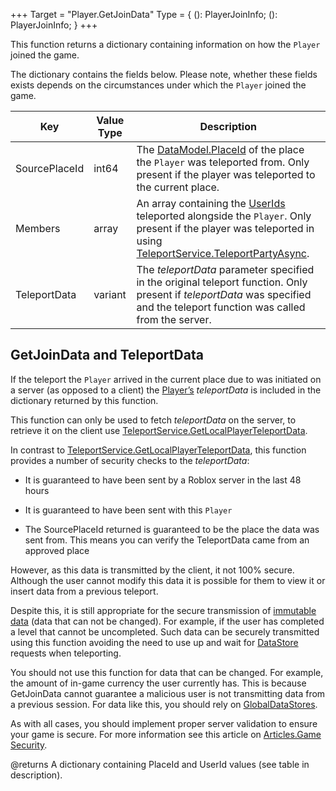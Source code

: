 +++
Target = "Player.GetJoinData"
Type = { (): PlayerJoinInfo; (): PlayerJoinInfo; }
+++

This function returns a dictionary containing information on how the `Player` joined the game.The dictionary contains the fields below. Please note, whether these fields exists depends on the circumstances under which the `Player` joined the game.| Key | Value Type | Description || --- | --- | --- || SourcePlaceId | int64 | The [DataModel.PlaceId](https://developer.roblox.com/api-reference/property/DataModel/PlaceId) of the place the `Player` was teleported from. Only present if the player was teleported to the current place. || Members | array | An array containing the [UserIds](https://developer.roblox.com/api-reference/property/Player/UserId) teleported alongside the `Player`. Only present if the player was teleported in using [TeleportService.TeleportPartyAsync](https://developer.roblox.com/api-reference/function/TeleportService/TeleportPartyAsync). || TeleportData | variant | The _teleportData_ parameter specified in the original teleport function. Only present if _teleportData_ was specified and the teleport function was called from the server. |## GetJoinData and TeleportDataIf the teleport the `Player` arrived in the current place due to was initiated on a server (as opposed to a client) the [Player’s](https://developer.roblox.com/api-reference/class/Player) *teleportData* is included in the dictionary returned by this function.This function can only be used to fetch *teleportData* on the server, to retrieve it on the client use [TeleportService.GetLocalPlayerTeleportData](https://developer.roblox.com/api-reference/function/TeleportService/GetLocalPlayerTeleportData).In contrast to [TeleportService.GetLocalPlayerTeleportData](https://developer.roblox.com/api-reference/function/TeleportService/GetLocalPlayerTeleportData), this function provides a number of security checks to the *teleportData*: - It is guaranteed to have been sent by a Roblox server in the last 48 hours - It is guaranteed to have been sent with this `Player` - The SourcePlaceId returned is guaranteed to be the place the data was sent from. This means you can verify the TeleportData came from an approved placeHowever, as this data is transmitted by the client, it not 100% secure. Although the user cannot modify this data it is possible for them to view it or insert data from a previous teleport.Despite this, it is still appropriate for the secure transmission of [immutable data][1] (data that can not be changed). For example, if the user has completed a level that cannot be uncompleted. Such data can be securely transmitted using this function avoiding the need to use up and wait for [DataStore](https://developer.roblox.com/api-reference/class/GlobalDataStore) requests when teleporting.You should not use this function for data that can be changed. For example, the amount of in-game currency the user currently has. This is because GetJoinData cannot guarantee a malicious user is not transmitting data from a previous session. For data like this, you should rely on [GlobalDataStores](https://developer.roblox.com/api-reference/class/GlobalDataStore).As with all cases, you should implement proper server validation to ensure your game is secure. For more information see this article on [Articles.Game Security](https://developer.roblox.com/search#stq=Game%20Security).[1]: https://en.wikipedia.org/wiki/Immutable_object@returns A dictionary containing PlaceId and UserId values (see table in description).